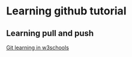 # Learning github tutorial
## Learning pull and push

[Git learning in w3schools](https://www.w3schools.com/git/)
